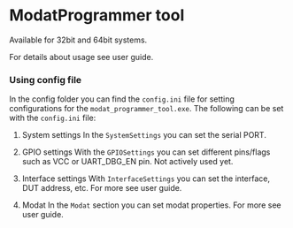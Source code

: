 # ModatProgrammer tool
Available for 32bit and 64bit systems. 

For details about usage see user guide. 

### Using config file
In the config folder you can find the `config.ini` file for setting configurations for the `modat_programmer_tool.exe`. 
The following can be set with the `config.ini` file: 
1. System settings
In the `SystemSettings` you can set the serial PORT. 

2. GPIO settings
With the `GPIOSettings` you can set different pins/flags such as VCC or UART_DBG_EN pin. Not actively used yet. 

3. Interface settings
With `InterfaceSettings` you can set the interface, DUT address, etc. For more see user guide. 

4. Modat 
In the `Modat` section you can set modat properties. For more see user guide. 



